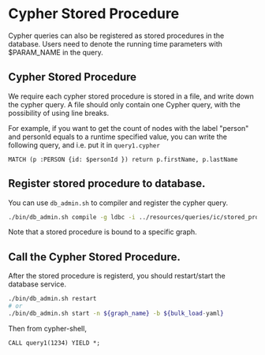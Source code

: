 # Cypher Stored Procedure

Cypher queries can also be registered as stored procedures in the database. Users need to denote the running time parameters with $PARAM_NAME in the query.


## Cypher Stored Procedure
We require each cypher stored procedure is stored in a file, and write down the cypher query. A file should only contain one Cypher query, with the possibility of using line breaks.

For example, if you want to get the count of nodes with the label "person" and personId equals to a runtime specified value, you can write the following query, and i.e. put it in `query1.cypher`

```
MATCH (p :PERSON {id: $personId }) return p.firstName, p.lastName
```

## Register stored procedure to database.

You can use `db_admin.sh` to compiler and register the cypher query.

```bash
./bin/db_admin.sh compile -g ldbc -i ../resources/queries/ic/stored_procedure/ic2.cypher
```
Note that a stored procedure is bound to a specific graph.


## Call the Cypher Stored Procedure.
After the stored procedure is registerd, you should restart/start the database service.
```bash
./bin/db_admin.sh restart
# or
./bin/db_admin.sh start -n ${graph_name} -b ${bulk_load-yaml}
```

Then from cypher-shell,
```cypher
CALL query1(1234) YIELD *;
```
 
